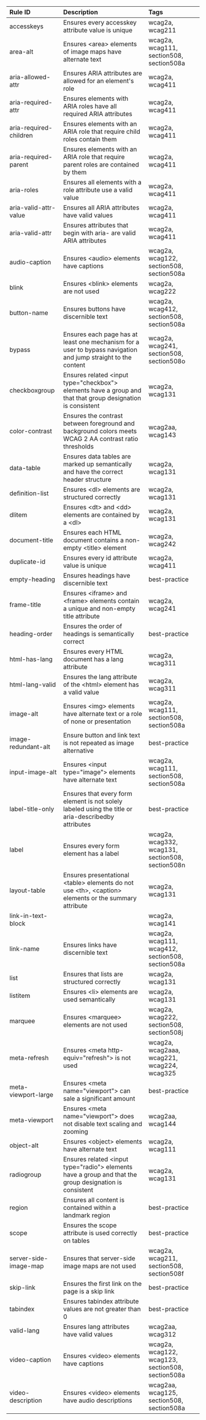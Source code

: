 | Rule ID | Description | Tags |
| :------- | :------- | :------- |
| accesskeys | Ensures every accesskey attribute value is unique | wcag2a, wcag211 |
| area-alt | Ensures &lt;area&gt; elements of image maps have alternate text | wcag2a, wcag111, section508, section508a |
| aria-allowed-attr | Ensures ARIA attributes are allowed for an element&apos;s role | wcag2a, wcag411 |
| aria-required-attr | Ensures elements with ARIA roles have all required ARIA attributes | wcag2a, wcag411 |
| aria-required-children | Ensures elements with an ARIA role that require child roles contain them | wcag2a, wcag411 |
| aria-required-parent | Ensures elements with an ARIA role that require parent roles are contained by them | wcag2a, wcag411 |
| aria-roles | Ensures all elements with a role attribute use a valid value | wcag2a, wcag411 |
| aria-valid-attr-value | Ensures all ARIA attributes have valid values | wcag2a, wcag411 |
| aria-valid-attr | Ensures attributes that begin with aria- are valid ARIA attributes | wcag2a, wcag411 |
| audio-caption | Ensures &lt;audio&gt; elements have captions | wcag2a, wcag122, section508, section508a |
| blink | Ensures &lt;blink&gt; elements are not used | wcag2a, wcag222 |
| button-name | Ensures buttons have discernible text | wcag2a, wcag412, section508, section508a |
| bypass | Ensures each page has at least one mechanism for a user to bypass navigation and jump straight to the content | wcag2a, wcag241, section508, section508o |
| checkboxgroup | Ensures related &lt;input type=&quot;checkbox&quot;&gt; elements have a group and that that group designation is consistent | wcag2a, wcag131 |
| color-contrast | Ensures the contrast between foreground and background colors meets WCAG 2 AA contrast ratio thresholds | wcag2aa, wcag143 |
| data-table | Ensures data tables are marked up semantically and have the correct header structure | wcag2a, wcag131 |
| definition-list | Ensures &lt;dl&gt; elements are structured correctly | wcag2a, wcag131 |
| dlitem | Ensures &lt;dt&gt; and &lt;dd&gt; elements are contained by a &lt;dl&gt; | wcag2a, wcag131 |
| document-title | Ensures each HTML document contains a non-empty &lt;title&gt; element | wcag2a, wcag242 |
| duplicate-id | Ensures every id attribute value is unique | wcag2a, wcag411 |
| empty-heading | Ensures headings have discernible text | best-practice |
| frame-title | Ensures &lt;iframe&gt; and &lt;frame&gt; elements contain a unique and non-empty title attribute | wcag2a, wcag241 |
| heading-order | Ensures the order of headings is semantically correct | best-practice |
| html-has-lang | Ensures every HTML document has a lang attribute | wcag2a, wcag311 |
| html-lang-valid | Ensures the lang attribute of the &lt;html&gt; element has a valid value | wcag2a, wcag311 |
| image-alt | Ensures &lt;img&gt; elements have alternate text or a role of none or presentation | wcag2a, wcag111, section508, section508a |
| image-redundant-alt | Ensure button and link text is not repeated as image alternative | best-practice |
| input-image-alt | Ensures &lt;input type=&quot;image&quot;&gt; elements have alternate text | wcag2a, wcag111, section508, section508a |
| label-title-only | Ensures that every form element is not solely labeled using the title or aria-describedby attributes | best-practice |
| label | Ensures every form element has a label | wcag2a, wcag332, wcag131, section508, section508n |
| layout-table | Ensures presentational &lt;table&gt; elements do not use &lt;th&gt;, &lt;caption&gt; elements or the summary attribute | wcag2a, wcag131 |
| link-in-text-block |  | wcag2a, wcag141 |
| link-name | Ensures links have discernible text | wcag2a, wcag111, wcag412, section508, section508a |
| list | Ensures that lists are structured correctly | wcag2a, wcag131 |
| listitem | Ensures &lt;li&gt; elements are used semantically | wcag2a, wcag131 |
| marquee | Ensures &lt;marquee&gt; elements are not used | wcag2a, wcag222, section508, section508j |
| meta-refresh | Ensures &lt;meta http-equiv=&quot;refresh&quot;&gt; is not used | wcag2a, wcag2aaa, wcag221, wcag224, wcag325 |
| meta-viewport-large | Ensures &lt;meta name=&quot;viewport&quot;&gt; can sale a significant amount | best-practice |
| meta-viewport | Ensures &lt;meta name=&quot;viewport&quot;&gt; does not disable text scaling and zooming | wcag2aa, wcag144 |
| object-alt | Ensures &lt;object&gt; elements have alternate text | wcag2a, wcag111 |
| radiogroup | Ensures related &lt;input type=&quot;radio&quot;&gt; elements have a group and that the group designation is consistent | wcag2a, wcag131 |
| region | Ensures all content is contained within a landmark region | best-practice |
| scope | Ensures the scope attribute is used correctly on tables | best-practice |
| server-side-image-map | Ensures that server-side image maps are not used | wcag2a, wcag211, section508, section508f |
| skip-link | Ensures the first link on the page is a skip link | best-practice |
| tabindex | Ensures tabindex attribute values are not greater than 0 | best-practice |
| valid-lang | Ensures lang attributes have valid values | wcag2aa, wcag312 |
| video-caption | Ensures &lt;video&gt; elements have captions | wcag2a, wcag122, wcag123, section508, section508a |
| video-description | Ensures &lt;video&gt; elements have audio descriptions | wcag2aa, wcag125, section508, section508a |